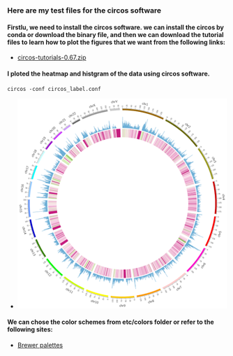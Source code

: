 ### Here are my test files for the circos software
#### Firstlu, we need to install the circos software. we can install the circos by conda or download the binary file, and then we can download the tutorial files to learn how to plot the figures that we want from the following links:
- [circos-tutorials-0.67.zip](https://circos.ca/software/download/)

#### I ploted the heatmap and histgram of the data using circos software. 
```shell
circos -conf circos_label.conf
```
- ![circos.png](circos.png)

#### We can chose the color schemes from **etc/colors** folder or refer to the following sites:
- [Brewer palettes](https://mk.bcgsc.ca/brewer/)

